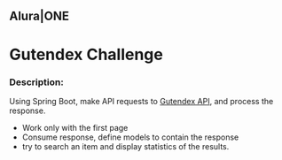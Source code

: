 ## Alura|ONE
# Gutendex Challenge


### Description:
Using Spring Boot, make API requests to [Gutendex API](), and process the response.
- Work only with the first page
- Consume response, define models to contain the response
- try to search an item and display statistics of the results.
